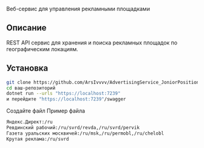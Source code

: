  Веб-сервис для управления рекламными площадками

## Описание

REST API сервис для хранения и поиска рекламных площадок по географическим локациям.


## Установка

```bash
git clone https://github.com/ArsIvvvv/AdvertisingService_JoniorPosition.git
cd ваш-репозиторий
dotnet run --urls "https://localhost:7239"
и перейдите "https://localhost:7239"/swagger
```

Создайте файл
Пример файла
```bash
Яндекс.Директ:/ru
Ревдинский рабочий:/ru/svrd/revda,/ru/svrd/pervik
Газета уральских москвичей:/ru/msk,/ru/permobl,/ru/chelobl
Крутая реклама:/ru/svrd
```
